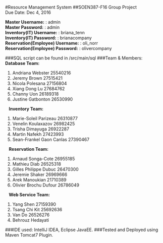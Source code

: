 #Resource Management System
##SOEN387-F16 Group Project <br/>Due Date: Dec 4, 2016


__Master Username:__ : admin<br/>
__Master Password:__ : admin<br/>
__Inventory(IT) Username:__ : briana_tenn<br/>
__Inventory(IT) Password:__ : brianacompany<br/>
__Reservation(Employee) Username:__ : oli_norr<br/>
__Reservation(Employee) Password:__ : olivercompany<br/>

###SQL script can be found in /src/main/sql
###Team & Members:
&nbsp;&nbsp; 
**Database Team:**
 <ol>
    <li>Andriana Webster 25540216</li>
    <li>Jeremy Brown 27515421</li>
    <li>Nicola Polesana 27156804</li>
    <li>Xiang Dong Lu 27684762</li>
    <li>Channy Uon 26189318</li>
    <li>Justine Gatbonton 26530990</li>
 </ol>
 
&nbsp;&nbsp; **Inventory Team:**
  <ol>
     <li>Marie-Soleil Parizeau 26310877</li>
     <li>Venelin Koulaxazov 26982425</li>
     <li>Trisha Dimayuga 26922287</li>
     <li>Martin Nafekh 27423993</li>
     <li>Sean-Frankel Gaon Canlas 27390467</li>
  </ol>
  
&nbsp;&nbsp; **Reservation Team:**
   <ol>
      <li>Arnaud Songa-Cote 26955185</li>
      <li>Mathieu Diab 26525318</li>
      <li>Gilles Philippe Dubuc 26470300</li>
      <li>Jeremie Shaker 26969666</li>
      <li>Arek Manoukian 21710389 </li>
      <li>Olivier Brochu Dufour 26786049</li>
   </ol>
   
&nbsp;&nbsp; **Web Service Team:**
   <ol>
      <li>Yang Shen 27159390</li>
      <li>Tsang Chi Kit 25692636</li>
      <li>Van Do 26526276</li>
      <li>Behrouz Hedayati</li>
   </ol>

    
###IDE used: IntelliJ IDEA, Eclipse JavaEE.
###Tested and Deployed using Maven Tomcat7 Plugin.
